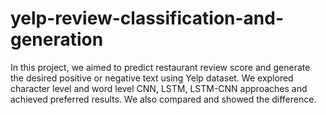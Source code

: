 # yelp-review-classification-and-generation
In this project, we aimed to predict restaurant review score and generate the desired positive or negative text using Yelp dataset. We explored character level and word level CNN, LSTM, LSTM-CNN approaches and achieved preferred results. We also compared and showed the difference.
